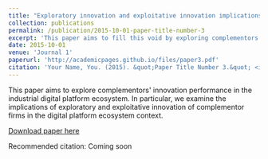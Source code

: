 ```yaml
---
title: "Exploratory innovation and exploitative innovation implications of complementor firms in digital platform ecosystems: A configurational approach."
collection: publications
permalink: /publication/2015-10-01-paper-title-number-3
excerpt: 'This paper aims to fill this void by exploring complementors' innovation performance in the industrial digital platform ecosystem. In particular, we examine the implications of exploratory and exploitative innovation of complementor firms in the digital platform ecosystem context. '
date: 2015-10-01
venue: 'Journal 1'
paperurl: 'http://academicpages.github.io/files/paper3.pdf'
citation: 'Your Name, You. (2015). &quot;Paper Title Number 3.&quot; <i>Journal 1</i>. 1(3).'
---
```

This paper aims to explore complementors' innovation performance in the industrial digital platform ecosystem. In particular, we examine the implications of exploratory and exploitative innovation of complementor firms in the digital platform ecosystem context. 

[Download paper here](http://academicpages.github.io/files/paper3.pdf)

Recommended citation: Coming soon

